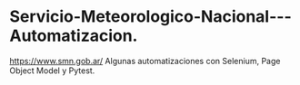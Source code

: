 # Servicio-Meteorologico-Nacional---Automatizacion.
https://www.smn.gob.ar/
Algunas automatizaciones con Selenium, Page Object Model y Pytest.
